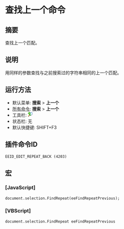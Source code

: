 # 查找上一个命令

## 摘要

查找上一个匹配。

## 说明

用同样的参数查找与之前搜索过的字符串相同的上一个匹配。

## 运行方法

- 默认菜单: **搜索** \> **上一个**
- [所有命令](../tools/all_commands): **搜索**
\> **上一个**
- 工具栏:
![](../../images/editrepeatback.png)
- 状态栏: 无
- 默认快捷键: SHIFT+F3

## 插件命令ID

```
EEID_EDIT_REPEAT_BACK (4203)
```

## 宏

### \[JavaScript\]

```
document.selection.FindRepeat(eeFindRepeatPrevious);
```

### \[VBScript\]

```
document.selection.FindRepeat eeFindRepeatPrevious
```
